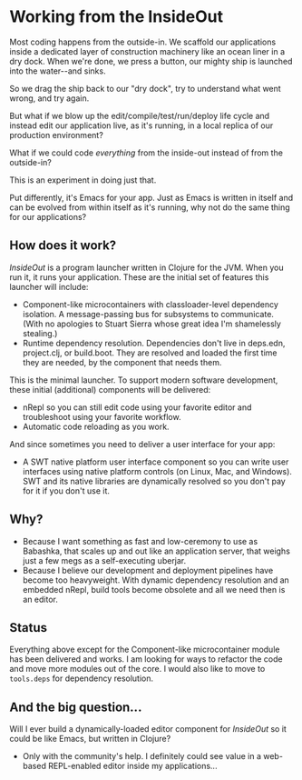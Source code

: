 # Working from the InsideOut

Most coding happens from the outside-in.  We scaffold our applications inside a dedicated layer of construction machinery like an ocean liner in a dry dock.  When we're done, we press a button, our mighty ship is launched into the water--and sinks.

So we drag the ship back to our "dry dock", try to understand what went wrong, and try again.

But what if we blow up the edit/compile/test/run/deploy life cycle and instead edit our application live, as it's running, in a local replica of our production environment?

What if we could code *everything* from the inside-out instead of from the outside-in?

This is an experiment in doing just that.

Put differently, it's Emacs for your app.  Just as Emacs is written in itself and can be evolved from within itself as it's running, why not do the same thing for our applications?

## How does it work?

*InsideOut* is a program launcher written in Clojure for the JVM.  When you run it, it runs your application.  These are the initial set of features this launcher will include:

*  Component-like microcontainers with classloader-level dependency isolation.  A message-passing bus for subsystems to communicate.  (With no apologies to Stuart Sierra whose great idea I'm shamelessly stealing.)
*  Runtime dependency resolution.  Dependencies don't live in deps.edn, project.clj, or build.boot.  They are resolved and loaded the first time they are needed, by the component that needs them.

This is the minimal launcher.  To support modern software development, these initial (additional) components will be delivered:

*  nRepl so you can still edit code using your favorite editor and troubleshoot using your favorite workflow.
*  Automatic code reloading as you work.

And since sometimes you need to deliver a user interface for your app:

*  A SWT native platform user interface component so you can write user interfaces using native platform controls (on Linux, Mac, and Windows).  SWT and its native libraries are dynamically resolved so you don't pay for it if you don't use it.

## Why?

*  Because I want something as fast and low-ceremony to use as Babashka, that scales up and out like an application server, that weighs just a few megs as a self-executing uberjar.
*  Because I believe our development and deployment pipelines have become too heavyweight.  With dynamic dependency resolution and an embedded nRepl, build tools become obsolete and all we need then is an editor.

## Status

Everything above except for the Component-like microcontainer module has been delivered and works.  I am looking for ways to refactor the code and move more modules out of the core.  I would also like to move to `tools.deps` for dependency resolution.

## And the big question...

Will I ever build a dynamically-loaded editor component for *InsideOut* so it could be like Emacs, but written in Clojure?

*  Only with the community's help.  I definitely could see value in a web-based REPL-enabled editor inside my applications...
